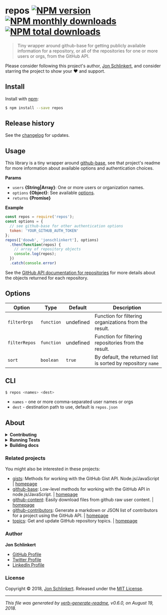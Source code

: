 # repos [![NPM version](https://img.shields.io/npm/v/repos.svg?style=flat)](https://www.npmjs.com/package/repos) [![NPM monthly downloads](https://img.shields.io/npm/dm/repos.svg?style=flat)](https://npmjs.org/package/repos) [![NPM total downloads](https://img.shields.io/npm/dt/repos.svg?style=flat)](https://npmjs.org/package/repos)

> Tiny wrapper around github-base for getting publicly available information for a repository, or all of the repositories for one or more users or orgs, from the GitHub API.

Please consider following this project's author, [Jon Schlinkert](https://github.com/jonschlinkert), and consider starring the project to show your :heart: and support.

## Install

Install with [npm](https://www.npmjs.com/):

```sh
$ npm install --save repos
```

## Release history

See the [changelog](./CHANGELOG.md) for updates.

## Usage

This library is a tiny wrapper around [github-base](https://github.com/jonschlinkert/github-base), see that project's readme for more information about available options and authentication choices.

**Params**

* `users` **{String|Array}**: One or more users or organization names.
* `options` **{Object}**: See available [options](#options).
* `returns` **{Promise}**

**Example**

```js
const repos = require('repos');
const options = {
  // see github-base for other authentication options
  token: 'YOUR_GITHUB_AUTH_TOKEN'
};
repos(['doowb', 'jonschlinkert'], options)
  .then(function(repos) {
    // array of repository objects
    console.log(repos);
  })
  .catch(console.error)
```

See the [GitHub API documentation for repositories](https://developer.github.com/v3/repos/) for more details about the objects returned for each repository.

## Options

| **Option** | **Type** | **Default** | **Description** | 
| --- | --- | --- | --- |
| `filterOrgs` | `function` | undefined | Function for filtering organizations from the result. |
| `filterRepos` | `function` | undefined | Function for filtering repositories from the result. |
| `sort` | `boolean` | `true` | By default, the returned list is sorted by repository `name` |

## CLI

```sh
$ repos <names> <dest>
```

* `names` - one or more comma-separated user names or orgs
* `dest` - destination path to use, default is `repos.json`

## About

<details>
<summary><strong>Contributing</strong></summary>

Pull requests and stars are always welcome. For bugs and feature requests, [please create an issue](../../issues/new).

</details>

<details>
<summary><strong>Running Tests</strong></summary>

Running and reviewing unit tests is a great way to get familiarized with a library and its API. You can install dependencies and run tests with the following command:

```sh
$ npm install && npm test
```

</details>

<details>
<summary><strong>Building docs</strong></summary>

_(This project's readme.md is generated by [verb](https://github.com/verbose/verb-generate-readme), please don't edit the readme directly. Any changes to the readme must be made in the [.verb.md](.verb.md) readme template.)_

To generate the readme, run the following command:

```sh
$ npm install -g verbose/verb#dev verb-generate-readme && verb
```

</details>

### Related projects

You might also be interested in these projects:

* [gists](https://www.npmjs.com/package/gists): Methods for working with the GitHub Gist API. Node.js/JavaScript | [homepage](https://github.com/jonschlinkert/gists "Methods for working with the GitHub Gist API. Node.js/JavaScript")
* [github-base](https://www.npmjs.com/package/github-base): Low-level methods for working with the GitHub API in node.js/JavaScript. | [homepage](https://github.com/jonschlinkert/github-base "Low-level methods for working with the GitHub API in node.js/JavaScript.")
* [github-content](https://www.npmjs.com/package/github-content): Easily download files from github raw user content. | [homepage](https://github.com/doowb/github-content "Easily download files from github raw user content.")
* [github-contributors](https://www.npmjs.com/package/github-contributors): Generate a markdown or JSON list of contributors for a project using the GitHub API. | [homepage](https://github.com/jonschlinkert/github-contributors "Generate a markdown or JSON list of contributors for a project using the GitHub API.")
* [topics](https://www.npmjs.com/package/topics): Get and update GitHub repository topics. | [homepage](https://github.com/jonschlinkert/topics "Get and update GitHub repository topics.")

### Author

**Jon Schlinkert**

* [GitHub Profile](https://github.com/jonschlinkert)
* [Twitter Profile](https://twitter.com/jonschlinkert)
* [LinkedIn Profile](https://linkedin.com/in/jonschlinkert)

### License

Copyright © 2018, [Jon Schlinkert](https://github.com/jonschlinkert).
Released under the [MIT License](LICENSE).

***

_This file was generated by [verb-generate-readme](https://github.com/verbose/verb-generate-readme), v0.6.0, on August 19, 2018._